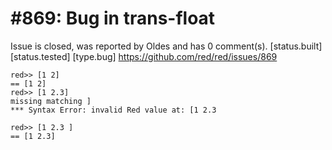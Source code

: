 
#869: Bug in trans-float
================================================================================
Issue is closed, was reported by Oldes and has 0 comment(s).
[status.built] [status.tested] [type.bug]
<https://github.com/red/red/issues/869>

```
red>> [1 2]
== [1 2]
red>> [1 2.3]
missing matching ]
*** Syntax Error: invalid Red value at: [1 2.3

red>> [1 2.3 ]
== [1 2.3]
```



